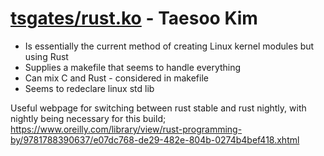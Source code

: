# [tsgates/rust.ko](https://github.com/tsgates/rust.ko) - Taesoo Kim

+ Is essentially the current method of creating Linux kernel modules but using Rust
+ Supplies a makefile that seems to handle everything
+ Can mix C and Rust - considered in makefile
+ Seems to redeclare linux std lib

Useful webpage for switching between rust stable and rust nightly, with nightly being necessary for this build; https://www.oreilly.com/library/view/rust-programming-by/9781788390637/e07dc768-de29-482e-804b-0274b4bef418.xhtml
